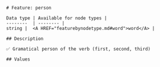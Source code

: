 <pre><code># Feature: person

Data type | Available for node types |
--------  | -------- |
string |  &lt;A HREF="featurebynodetype.md#word"&gt;word&lt;/A&gt; |

## Description

✅ Gramatical person of the verb (first, second, third)

## Values
</code></pre>
